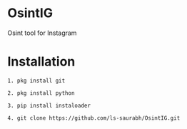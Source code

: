 # OsintIG
Osint tool for Instagram 

# Installation 


```
1. pkg install git 
```

```
2. pkg install python 
```

```
3. pip install instaloader
```

```
4. git clone https://github.com/ls-saurabh/OsintIG.git
```
